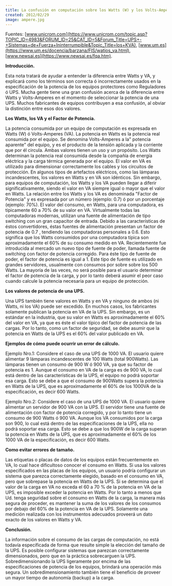 ```yaml
---
title: La confusión en computación sobre los Watts (W) y los Volts-Ampères (VA)
created: 2012/02/29
image: ampere.jpg
---
```


Fuentes: [www.unicrom.com](https://www.unicrom.com/topic.asp?TOPIC_ID=4983&FORUM_ID=25&CAT_ID=5&Forum_Title=UPS+-+Sistemas+de+Fuerza+Ininterrumpible&Topic_Title=los+KVA), [www.um.es](https://www.um.es/docencia/barzana/FIS/watios_va.html), [www.newsai.es](https://www.newsai.es/fqa.htm). 

**Introducción.** 

Esta nota tratará de ayudar a entender la diferencia entre Watts y VA, y explicará como los términos son correcta ó incorrectamente usados en la especificación de la potencia de los equipos protectores como Reguladores ó UPS. Mucha gente tiene una gran confusión acerca de la diferencia entre Watts y Volts-Amperes en el momento de seleccionar la potencia de una UPS. Muchos fabricantes de equipos contribuyen a esa confusión, al obviar la distinción entre esos dos valores. 

**Los Watts, los VA y el Factor de Potencia.**

La potencia consumida por un equipo de computación es expresada en Watts (W) ó Volts-Amperes (VA). La potencia en Watts es la potencia real consumida por el equipo. Se denomina Volts-Amperes a la" potencia aparente" del equipo, y es el producto de la tensión aplicada y la corriente que por él circula. Ambas valores tienen un uso y un propósito. Los Watts determinan la potencia real consumida desde la compañía de energía eléctrica y la carga térmica generada por el equipo. El valor en VA es utilizado para dimensionar correctamente los cables y los circuitos de protección. En algunos tipos de artefactos eléctricos, como las lámparas incandescentes, los valores en Watts y en VA son idénticos. Sin embargo, para equipos de computación, los Watts y los VA pueden llegar a diferir significativamente, siendo el valor en VA siempre igual o mayor que el valor en Watts. La relación entre los Watts y los VA es denominada "Factor de Potencia" y es expresada por un número (ejemplo: 0.7) ó por un porcentaje (ejemplo: 70%). El valor del consumo, en Watts, para una computadora, es típicamente 60 a 70% de su valor en VA. Virtualmente todas las computadoras modernas, utilizan una fuente de alimentación de tipo switching con un gran capacitor de entrada. Debido a las características de éstos convertidores, éstas fuentes de alimentación presentan un factor de potencia de 0.7 , tendiendo las computadoras personales a 0.6. Esto significa que los Watts consumidos por una computadora típica son aproximadamente el 60% de su consumo medido en VA. Recientemente fue introducida al mercado un nuevo tipo de fuente de poder, llamada fuente de switching con factor de potencia corregido. Para éste tipo de fuente de poder, el factor de potencia es igual a 1. Este tipo de fuente es utilizado en grandes servidores, usualmente con consumos por sobre sobre los 500 Watts. La mayoría de las veces, no será posible para el usuario determinar el factor de potencia de la carga, y por lo tanto deberá asumir el peor caso cuando calcule la potencia necesaria para un equipo de protección. 

**Los valores de potencia de una UPS.**

Una UPS también tiene valores en Watts y en VA y ninguno de ambos (ni Watts, ni los VA) puede ser excedido. En muchos casos, los fabricantes solamente publican la potencia en VA de la UPS. Sin embargo, es un estándar en la industria, que su valor en Watts es aproximadamente el 60% del valor en VA, ya que es éste el valor típico del factor de potencia de las cargas. Por lo tanto, como un factor de seguridad, se debe asumir que la potencia en Watts de la UPS es el 60% del valor publicado en VA. 

**Ejemplos de cómo puede ocurrir un error de cálculo.**

Ejemplo Nro.1: Considere el caso de una UPS de 1000 VA. El usuario quiere alimentar 9 lámparas incandescentes de 100 Watts (total 900Watts). Las lámparas tienen un consumo de 900 W ó 900 VA, ya que su factor de potencia es 1. Aunque el consumo en VA de la carga es de 900 VA, lo cual está dentro de las características de la UPS, el equipo no podrá soportar esa carga. Esto se debe a que el consumo de 900Watts supera la potencia en Watts de la UPS, que es aproximadamente el 60% de los 1000VA de la especificación, es decir 600 Watts.

Ejemplo Nro.2: Considere el caso de una UPS de 1000 VA. El usuario quiere alimentar un servidor de 900 VA con la UPS. El servidor tiene una fuente de alimentación con factor de potencia corregido, y por lo tanto tiene un consumo de 900 Watts ó 900 VA. Aunque los VA consumidos por la carga son 900, lo cual está dentro de las especificaciones de la UPS, ella no podrá soportar esa carga. Esto se debe a que los 900W de la carga superan la potencia en Watts de la UPS, que es aproximadamente el 60% de los 1000 VA de la especificación, es decir 600 Watts. 

**Como evitar errores de tamaño.** 

Las etiquetas o placas de datos de los equipos están frecuentemente en VA, lo cual hace dificultoso conocer el consumo en Watts. Si usa los valores especificados en las placas de los equipos, un usuario podría configurar un sistema que parezca correctamente elegido, basado en el consumo en VA, pero que sobrepase la potencia en Watts de la UPS. Si se determina que el valor de la carga en VA no exceda el 60 a 70 % de la potencia en VA de la UPS, es imposible exceder la potencia en Watts. Por lo tanto a menos que Ud. tenga seguridad sobre el consumo en Watts de la carga, la manera más segura de proceder, es mantener la suma de los valores de los consumos por debajo del 60% de la potencia en VA de la UPS. Solamente una medición realizada con los instrumentos adecuados proveerá un dato exacto de los valores en Watts y VA. 

**Conclusión.** 

La información sobre el consumo de las cargas de computación, no está todavía especificada de forma que resulte simple la elección del tamaño de la UPS. Es posible configurar sistemas que parezcan correctamente dimensionados, pero que en la práctica sobrecarguen la UPS. Sobredimensionando la UPS ligeramente por encima de las especificaciones de potencia de los equipos, brindará una operación más segura. Un sobredimensionamiento también tiene el beneficio de proveer un mayor tiempo de autonomía (backup) a la carga.